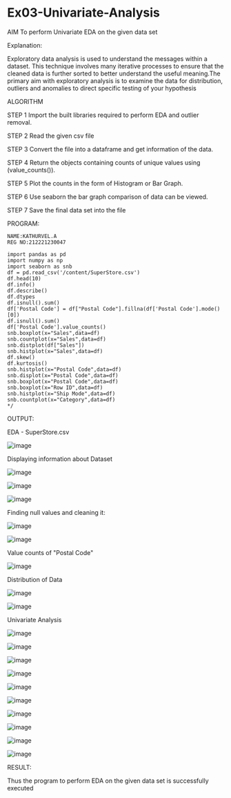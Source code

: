 # Ex03-Univariate-Analysis


AIM
To perform Univariate EDA on the given data set



Explanation:

Exploratory data analysis is used to understand the messages within a dataset. This technique involves many iterative processes to ensure that the cleaned data is further sorted to better understand the useful meaning.The primary aim with exploratory analysis is to examine the data for distribution, outliers and anomalies to direct specific testing of your hypothesis


ALGORITHM




STEP 1
Import the built libraries required to perform EDA and outlier removal.

STEP 2
Read the given csv file

STEP 3
Convert the file into a dataframe and get information of the data.

STEP 4
Return the objects containing counts of unique values using (value_counts()).

STEP 5
Plot the counts in the form of Histogram or Bar Graph.

STEP 6
Use seaborn the bar graph comparison of data can be viewed.

STEP 7
Save the final data set into the file





PROGRAM:
~~~
NAME:KATHURVEL.A
REG NO:212221230047
~~~


~~~
import pandas as pd
import numpy as np
import seaborn as snb
df = pd.read_csv('/content/SuperStore.csv')
df.head(10)
df.info()
df.describe()
df.dtypes
df.isnull().sum()
df['Postal Code'] = df["Postal Code"].fillna(df['Postal Code'].mode()[0])
df.isnull().sum()
df['Postal Code'].value_counts()
snb.boxplot(x="Sales",data=df)
snb.countplot(x="Sales",data=df)
snb.distplot(df["Sales"])
snb.histplot(x="Sales",data=df)
df.skew()
df.kurtosis()
snb.histplot(x="Postal Code",data=df)
snb.displot(x="Postal Code",data=df)
snb.boxplot(x="Postal Code",data=df)
snb.boxplot(x="Row ID",data=df)
snb.histplot(x="Ship Mode",data=df)
snb.countplot(x="Category",data=df)
*/
~~~


OUTPUT:

EDA - SuperStore.csv


![image](https://user-images.githubusercontent.com/94911373/192078824-6ec9f43a-0d49-4247-b72c-268f62c06c56.png)



Displaying information about Dataset


![image](https://user-images.githubusercontent.com/94911373/192078873-96983e0b-e8f0-42f5-aaa3-67078f47d4a5.png)


![image](https://user-images.githubusercontent.com/94911373/192078879-efe9e46e-d82e-4e3d-a5e8-111118761a9b.png)


![image](https://user-images.githubusercontent.com/94911373/192078897-e98051e9-35f6-4c89-a4d2-377c2245501a.png)






Finding null values and cleaning it:



![image](https://user-images.githubusercontent.com/94911373/192078914-e4c27bbb-8ed2-4421-add3-3de57c1b892c.png)


![image](https://user-images.githubusercontent.com/94911373/192078934-a80a9b75-05d1-4963-a9c6-843f3f33caa0.png)




Value counts of "Postal Code"



![image](https://user-images.githubusercontent.com/94911373/192078953-0ebb219c-7854-44ce-8060-d824e1103612.png)




Distribution of Data

![image](https://user-images.githubusercontent.com/94911373/192078968-25fa06f1-04cb-43ff-af60-dab7916e99d4.png)



![image](https://user-images.githubusercontent.com/94911373/192078981-7dbaea8d-a49d-4332-9eab-fe193c642aaa.png)




Univariate Analysis


![image](https://user-images.githubusercontent.com/94911373/192078995-a0f5c31e-00a5-4d06-a030-216d4ee931da.png)




![image](https://user-images.githubusercontent.com/94911373/192078998-8aa29f5e-0a91-4a71-bc53-b955dbf06811.png)



![image](https://user-images.githubusercontent.com/94911373/192079004-4a082596-03d1-4f05-9e62-149a8d7d99ea.png)



![image](https://user-images.githubusercontent.com/94911373/192079008-2fa09260-0d1a-4f6d-bd72-2a6bfea2816d.png)



![image](https://user-images.githubusercontent.com/94911373/192079011-6ab82e52-4dbf-4b8a-9f15-273b3f3bd697.png)




![image](https://user-images.githubusercontent.com/94911373/192079016-97f4c35d-251d-4aa3-96c1-285cbf0298cf.png)



![image](https://user-images.githubusercontent.com/94911373/192079019-72242535-d41e-4098-b8fd-d652d5a2c2be.png)



![image](https://user-images.githubusercontent.com/94911373/192079026-35893d46-4287-469c-84d4-5103be79e6a6.png)



![image](https://user-images.githubusercontent.com/94911373/192079059-e5f7d132-5f0f-4fea-816a-a02e9958b1e6.png)



![image](https://user-images.githubusercontent.com/94911373/192079066-dc457d52-797a-43ab-b230-fe492cb4a5e3.png)



RESULT:

Thus the program to perform EDA on the given data set is successfully executed




